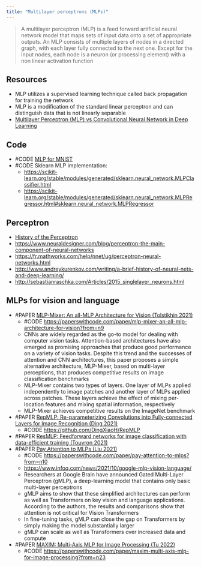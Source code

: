 ```yaml
---
title: "Multilayer perceptrons (MLPs)"
---
```


> A multilayer perceptron (MLP) is a feed forward artificial neural network model that maps sets of input data onto a set of appropriate outputs. An MLP consists of multiple layers of nodes in a directed graph, with each layer fully connected to the next one. Except for the input nodes, each node is a neuron (or processing element) with a non linear activation function

## Resources
- MLP utilizes a supervised learning technique called back propagation for training the network
- MLP is a modification of the standard linear perceptron and can distinguish data that is not linearly separable
- [Multilayer Perceptron (MLP) vs Convolutional Neural Network in Deep Learning](https://medium.com/data-science-bootcamp/multilayer-perceptron-mlp-vs-convolutional-neural-network-in-deep-learning-c890f487a8f1)

## Code
- #CODE [MLP for MNIST](https://github.com/fchollet/keras/blob/master/examples/mnist_mlp.py)
- #CODE Sklearn MLP implementation: 
	- https://scikit-learn.org/stable/modules/generated/sklearn.neural_network.MLPClassifier.html
	- https://scikit-learn.org/stable/modules/generated/sklearn.neural_network.MLPRegressor.html#sklearn.neural_network.MLPRegressor


## Perceptron
- [History of the Perceptron](https://medium.com/@Jaconda/a-concise-history-of-neural-networks-2070655d3fec)
- https://www.neuraldesigner.com/blog/perceptron-the-main-component-of-neural-networks
- https://fr.mathworks.com/help/nnet/ug/perceptron-neural-networks.html
- http://www.andreykurenkov.com/writing/a-brief-history-of-neural-nets-and-deep-learning/
- http://sebastianraschka.com/Articles/2015_singlelayer_neurons.html


## MLPs for vision and language
- #PAPER [MLP-Mixer: An all-MLP Architecture for Vision (Tolstikhin 2021)](https://arxiv.org/abs/2105.01601v2)
	- #CODE https://paperswithcode.com/paper/mlp-mixer-an-all-mlp-architecture-for-vision?from=n9
	- CNNs are widely regarded as the go-to model for dealing with computer vision tasks. Attention-based architectures have also emerged as promising approaches that produce good performance on a variety of vision tasks. Despite this trend and the successes of attention and CNN architectures, this paper proposes a simple alternative architecture, MLP-Mixer, based on multi-layer perceptions, that produces competitive results on image classification benchmarks
	- MLP-Mixer contains two types of layers. One layer of MLPs applied independently to image patches and another layer of MLPs applied across patches. These layers achieve the effect of mixing per-location features and mixing spatial information, respectively 
	- MLP-Mixer achieves competitive results on the ImageNet benchmark
- #PAPER [RepMLP: Re-parameterizing Convolutions into Fully-connected Layers for Image Recognition (Ding 2021)](https://arxiv.org/abs/2105.01883v1)
	- #CODE https://github.com/DingXiaoH/RepMLP
- #PAPER [ResMLP: Feedforward networks for image classification with data-efficient training (Touvron 2021)](https://arxiv.org/abs/2105.03404)
- #PAPER [Pay Attention to MLPs (Liu 2021)](https://arxiv.org/abs/2105.08050v2)
	- #CODE https://paperswithcode.com/paper/pay-attention-to-mlps?from=n10
	- https://www.infoq.com/news/2021/10/google-mlp-vision-language/
	- Researchers at Google Brain have announced Gated Multi-Layer Perceptron (gMLP), a deep-learning model that contains only basic multi-layer perceptrons
	- gMLP aims to show that these simplified architectures can perform as well as Transformers on key vision and language applications. According to the authors, the results and comparisons show that attention is not critical for Vision Transformers
	- In fine-tuning tasks, gMLP can close the gap on Transformers by simply making the model substantially larger
	- gMLP can scale as well as Transformers over increased data and compute
- #PAPER [MAXIM: Multi-Axis MLP for Image Processing (Tu 2022)](https://arxiv.org/abs/2201.02973v1)
	- #CODE https://paperswithcode.com/paper/maxim-multi-axis-mlp-for-image-processing?from=n23
